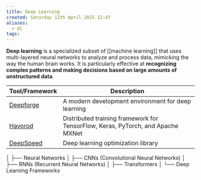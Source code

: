 ```yaml
---
title: Deep Learning
created: Saturday 12th April 2025 12:47
aliases:
  - dl
tags:
---
```

 **Deep learning** is a specialized subset of [[machine learning]] that uses multi-layered neural networks to analyze and process data, mimicking the way the human brain works. It is particularly effective at **recognizing complex patterns and making decisions based on large amounts of unstructured data**.

| Tool/Framework                                          | Description                                                                     |
| ------------------------------------------------------- | ------------------------------------------------------------------------------- |
| [Deepforge](https://github.com/deepforge-dev/deepforge) | A modern development environment for deep learning                              |
| [Havorod](https://github.com/horovod/horovod)           | Distributed training framework for TensorFlow, Keras, PyTorch, and Apache MXNet |
| [DeepSpeed](https://github.com/microsoft/DeepSpeed)     | Deep learning optimization library                                              |


│   ├── Neural Networks
│   ├── CNNs (Convolutional Neural Networks)
│   ├── RNNs (Recurrent Neural Networks)
│   ├── Transformers
│   └── Deep Learning Frameworks